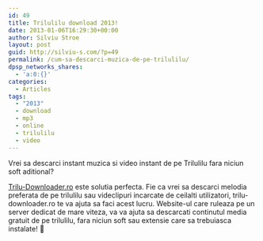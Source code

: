 ```yaml
---
id: 49
title: Trilulilu download 2013!
date: 2013-01-06T16:29:30+00:00
author: Silviu Stroe
layout: post
guid: http://silviu-s.com/?p=49
permalink: /cum-sa-descarci-muzica-de-pe-trilulilu/
dpsp_networks_shares:
  - 'a:0:{}'
categories:
  - Articles
tags:
  - "2013"
  - download
  - mp3
  - online
  - trilulilu
  - video
---
```

Vrei sa descarci instant muzica si video instant de pe Trilulilu fara niciun soft aditional?

<a title="Trilulilu Download" href="http://trilu-downloader.ro" target="_blank">Trilu-Downloader.ro</a> este solutia perfecta. Fie ca vrei sa descarci melodia preferata de pe trilulilu sau videclipuri incarcate de ceilalti utilizatori, trilu-downloader.ro te va ajuta sa faci acest lucru. Website-ul care ruleaza pe un server dedicat de mare viteza, va va ajuta sa descarcati continutul media gratuit de pe trilulilu, fara niciun soft sau extensie care sa trebuiasca instalate! 🙂
